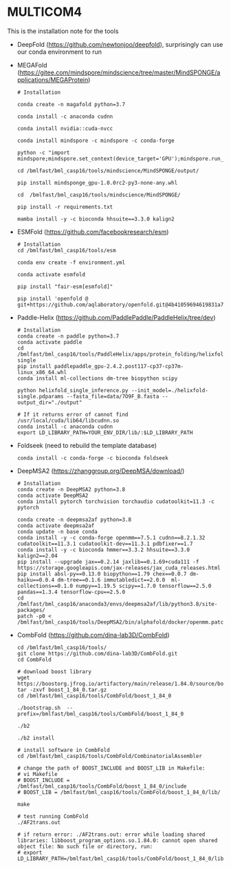 # MULTICOM4
This is the installation note for the tools


- DeepFold (https://github.com/newtonjoo/deepfold), surprisingly can use our conda environment to run

- MEGAFold (https://gitee.com/mindspore/mindscience/tree/master/MindSPONGE/applications/MEGAProtein)

     ```
     # Installation

     conda create -n magafold python=3.7

     conda install -c anaconda cudnn 

     conda install nvidia::cuda-nvcc

     conda install mindspore -c mindspore -c conda-forge 

     python -c "import mindspore;mindspore.set_context(device_target='GPU');mindspore.run_check()" 

     cd /bmlfast/bml_casp16/tools/mindscience/MindSPONGE/output/ 

     pip install mindsponge_gpu-1.0.0rc2-py3-none-any.whl 

     cd  /bmlfast/bml_casp16/tools/mindscience/MindSPONGE/ 

     pip install -r requirements.txt 

     mamba install -y -c bioconda hhsuite==3.3.0 kalign2

     ```

- ESMFold (https://github.com/facebookresearch/esm)

     ```
     # Installation
     cd /bmlfast/bml_casp16/tools/esm

     conda env create -f environment.yml

     conda activate esmfold

     pip install "fair-esm[esmfold]"

     pip install 'openfold @ git+https://github.com/aqlaboratory/openfold.git@4b41059694619831a7db195b7e0988fc4ff3a307'

     ```

- Paddle-Helix (https://github.com/PaddlePaddle/PaddleHelix/tree/dev)

     ```
     # Installation
     conda create -n paddle python=3.7
     conda activate paddle
     cd /bmlfast/bml_casp16/tools/PaddleHelix/apps/protein_folding/helixfold-single
     pip install paddlepaddle_gpu-2.4.2.post117-cp37-cp37m-linux_x86_64.whl
     conda install ml-collections dm-tree biopython scipy

     python helixfold_single_inference.py --init_model=./helixfold-single.pdparams --fasta_file=data/7O9F_B.fasta --output_dir="./output"

     # If it returns error of cannot find /usr/local/cuda/lib64/libcudnn.so
     conda install -c anaconda cudnn
     export LD_LIBRARY_PATH=YOUR_ENV_DIR/lib/:$LD_LIBRARY_PATH

     ```     

- Foldseek (need to rebuild the template database) 
     ```
     conda install -c conda-forge -c bioconda foldseek
     ```

- DeepMSA2 (https://zhanggroup.org/DeepMSA/download/)

     ```
     # Installation
     conda create -n DeepMSA2 python=3.8
     conda activate DeepMSA2
     conda install pytorch torchvision torchaudio cudatoolkit=11.3 -c pytorch

     conda create -n deepmsa2af python=3.8
     conda activate deepmsa2af
     conda update -n base conda
     conda install -y -c conda-forge openmm==7.5.1 cudnn==8.2.1.32 cudatoolkit==11.3.1 cudatoolkit-dev==11.3.1 pdbfixer==1.7
     conda install -y -c bioconda hmmer==3.3.2 hhsuite==3.3.0 kalign2==2.04
     pip install --upgrade jax==0.2.14 jaxlib==0.1.69+cuda111 -f https://storage.googleapis.com/jax-releases/jax_cuda_releases.html
     pip install absl-py==0.13.0 biopython==1.79 chex==0.0.7 dm-haiku==0.0.4 dm-tree==0.1.6 immutabledict==2.0.0  ml-collections==0.1.0 numpy==1.19.5 scipy==1.7.0 tensorflow==2.5.0 pandas==1.3.4 tensorflow-cpu==2.5.0
     cd /bmlfast/bml_casp16/anaconda3/envs/deepmsa2af/lib/python3.8/site-packages/
     patch -p0 < /bmlfast/bml_casp16/tools/DeepMSA2/bin/alphafold/docker/openmm.patch
     ```

- CombFold (https://github.com/dina-lab3D/CombFold)

     ```
     cd /bmlfast/bml_casp16/tools/
     git clone https://github.com/dina-lab3D/CombFold.git
     cd CombFold

     # download boost library
     wget https://boostorg.jfrog.io/artifactory/main/release/1.84.0/source/boost_1_84_0.tar.gz
     tar -zxvf boost_1_84_0.tar.gz
     cd /bmlfast/bml_casp16/tools/CombFold/boost_1_84_0

     ./bootstrap.sh  --prefix=/bmlfast/bml_casp16/tools/CombFold/boost_1_84_0

     ./b2

     ./b2 install

     # install software in CombFold
     cd /bmlfast/bml_casp16/tools/CombFold/CombinatorialAssembler
     
     # change the path of BOOST_INCLUDE and BOOST_LIB in Makefile:
     # vi Makefile
     # BOOST_INCLUDE = /bmlfast/bml_casp16/tools/CombFold/boost_1_84_0/include
     # BOOST_LIB = /bmlfast/bml_casp16/tools/CombFold/boost_1_84_0/lib/

     make

     # test running CombFold
     ./AF2trans.out

     # if return error: ./AF2trans.out: error while loading shared libraries: libboost_program_options.so.1.84.0: cannot open shared object file: No such file or directory, run:
     # export LD_LIBRARY_PATH=/bmlfast/bml_casp16/tools/CombFold/boost_1_84_0/lib
     
     ```
